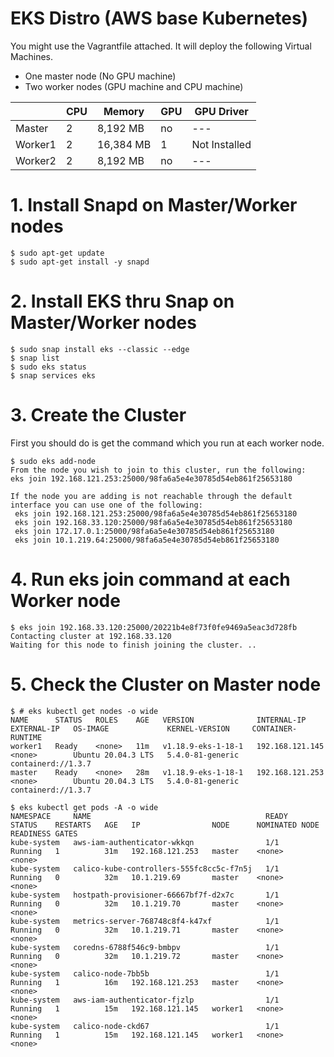 # EKS Distro (AWS base Kubernetes)

You might use the Vagrantfile attached. It will deploy the following Virtual Machines.
- One master node (No GPU machine)
- Two worker nodes (GPU machine and CPU machine)

|  | CPU | Memory | GPU | GPU Driver |
| --- | --- | --- | --- | --- |
| Master | 2 | 8,192 MB | no | --- |
| Worker1 | 2 | 16,384 MB | 1 | Not Installed |
| Worker2 | 2 | 8,192 MB | no | --- |

# 1. Install Snapd on Master/Worker nodes
```
$ sudo apt-get update
$ sudo apt-get install -y snapd
```

# 2. Install EKS thru Snap on Master/Worker nodes
```
$ sudo snap install eks --classic --edge
$ snap list
$ sudo eks status
$ snap services eks
```

# 3. Create the Cluster
First you should do is get the command which you run at each worker node.
```
$ sudo eks add-node
From the node you wish to join to this cluster, run the following:
eks join 192.168.121.253:25000/98fa6a5e4e30785d54eb861f25653180

If the node you are adding is not reachable through the default interface you can use one of the following:
 eks join 192.168.121.253:25000/98fa6a5e4e30785d54eb861f25653180
 eks join 192.168.33.120:25000/98fa6a5e4e30785d54eb861f25653180
 eks join 172.17.0.1:25000/98fa6a5e4e30785d54eb861f25653180
 eks join 10.1.219.64:25000/98fa6a5e4e30785d54eb861f25653180
```

# 4. Run eks join command at each Worker node
```
$ eks join 192.168.33.120:25000/20221b4e8f73f0fe9469a5eac3d728fb
Contacting cluster at 192.168.33.120
Waiting for this node to finish joining the cluster. ..
```

# 5. Check the Cluster on Master node
```
$ # eks kubectl get nodes -o wide
NAME      STATUS   ROLES    AGE   VERSION              INTERNAL-IP       EXTERNAL-IP   OS-IMAGE             KERNEL-VERSION     CONTAINER-RUNTIME
worker1   Ready    <none>   11m   v1.18.9-eks-1-18-1   192.168.121.145   <none>        Ubuntu 20.04.3 LTS   5.4.0-81-generic   containerd://1.3.7
master    Ready    <none>   28m   v1.18.9-eks-1-18-1   192.168.121.253   <none>        Ubuntu 20.04.3 LTS   5.4.0-81-generic   containerd://1.3.7

$ eks kubectl get pods -A -o wide
NAMESPACE     NAME                                       READY   STATUS    RESTARTS   AGE   IP                NODE      NOMINATED NODE   READINESS GATES
kube-system   aws-iam-authenticator-wkkqn                1/1     Running   1          31m   192.168.121.253   master    <none>           <none>
kube-system   calico-kube-controllers-555fc8cc5c-f7n5j   1/1     Running   0          32m   10.1.219.69       master    <none>           <none>
kube-system   hostpath-provisioner-66667bf7f-d2x7c       1/1     Running   0          32m   10.1.219.70       master    <none>           <none>
kube-system   metrics-server-768748c8f4-k47xf            1/1     Running   0          32m   10.1.219.71       master    <none>           <none>
kube-system   coredns-6788f546c9-bmbpv                   1/1     Running   0          32m   10.1.219.72       master    <none>           <none>
kube-system   calico-node-7bb5b                          1/1     Running   1          16m   192.168.121.253   master    <none>           <none>
kube-system   aws-iam-authenticator-fjzlp                1/1     Running   1          15m   192.168.121.145   worker1   <none>           <none>
kube-system   calico-node-ckd67                          1/1     Running   1          15m   192.168.121.145   worker1   <none>           <none>

```
